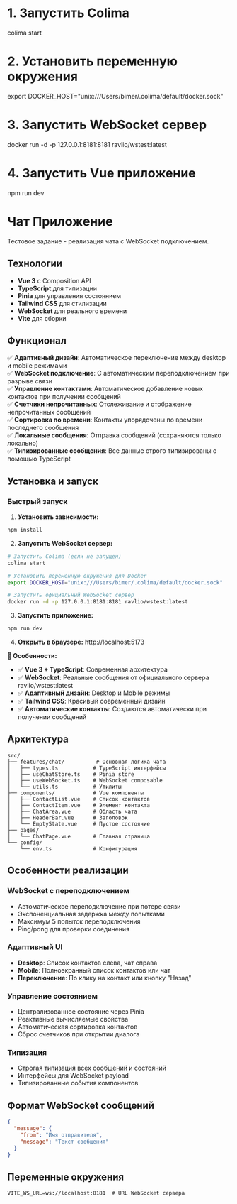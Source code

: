# 1. Запустить Colima
colima start

# 2. Установить переменную окружения  
export DOCKER_HOST="unix:///Users/bimer/.colima/default/docker.sock"

# 3. Запустить WebSocket сервер
docker run -d -p 127.0.0.1:8181:8181 ravlio/wstest:latest

# 4. Запустить Vue приложение
npm run dev

# Чат Приложение

Тестовое задание - реализация чата с WebSocket подключением.

## Технологии

- **Vue 3** с Composition API
- **TypeScript** для типизации
- **Pinia** для управления состоянием
- **Tailwind CSS** для стилизации
- **WebSocket** для реального времени
- **Vite** для сборки

## Функционал

✅ **Адаптивный дизайн**: Автоматическое переключение между desktop и mobile режимами  
✅ **WebSocket подключение**: С автоматическим переподключением при разрыве связи  
✅ **Управление контактами**: Автоматическое добавление новых контактов при получении сообщений  
✅ **Счетчики непрочитанных**: Отслеживание и отображение непрочитанных сообщений  
✅ **Сортировка по времени**: Контакты упорядочены по времени последнего сообщения  
✅ **Локальные сообщения**: Отправка сообщений (сохраняются только локально)  
✅ **Типизированные сообщения**: Все данные строго типизированы с помощью TypeScript  

## Установка и запуск

### Быстрый запуск

1. **Установить зависимости:**
```bash
npm install
```

2. **Запустить WebSocket сервер:**
```bash
# Запустить Colima (если не запущен)
colima start

# Установить переменную окружения для Docker
export DOCKER_HOST="unix:///Users/bimer/.colima/default/docker.sock"

# Запустить официальный WebSocket сервер
docker run -d -p 127.0.0.1:8181:8181 ravlio/wstest:latest
```

3. **Запустить приложение:**
```bash
npm run dev
```

4. **Открыть в браузере:** http://localhost:5173

**📱 Особенности:**
- ✅ **Vue 3 + TypeScript**: Современная архитектура
- ✅ **WebSocket**: Реальные сообщения от официального сервера ravlio/wstest:latest
- ✅ **Адаптивный дизайн**: Desktop и Mobile режимы
- ✅ **Tailwind CSS**: Красивый современный дизайн
- ✅ **Автоматические контакты**: Создаются автоматически при получении сообщений

## Архитектура

```
src/
├── features/chat/          # Основная логика чата
│   ├── types.ts           # TypeScript интерфейсы
│   ├── useChatStore.ts    # Pinia store
│   ├── useWebSocket.ts    # WebSocket composable
│   └── utils.ts           # Утилиты
├── components/            # Vue компоненты
│   ├── ContactList.vue    # Список контактов
│   ├── ContactItem.vue    # Элемент контакта
│   ├── ChatArea.vue       # Область чата
│   ├── HeaderBar.vue      # Заголовок
│   └── EmptyState.vue     # Пустое состояние
├── pages/
│   └── ChatPage.vue       # Главная страница
└── config/
    └── env.ts             # Конфигурация
```

## Особенности реализации

### WebSocket с переподключением
- Автоматическое переподключение при потере связи
- Экспоненциальная задержка между попытками
- Максимум 5 попыток переподключения
- Ping/pong для проверки соединения

### Адаптивный UI
- **Desktop**: Список контактов слева, чат справа
- **Mobile**: Полноэкранный список контактов или чат
- **Переключение**: По клику на контакт или кнопку "Назад"

### Управление состоянием
- Централизованное состояние через Pinia
- Реактивные вычисляемые свойства
- Автоматическая сортировка контактов
- Сброс счетчиков при открытии диалога

### Типизация
- Строгая типизация всех сообщений и состояний
- Интерфейсы для WebSocket payload
- Типизированные события компонентов

## Формат WebSocket сообщений

```json
{
  "message": {
    "from": "Имя отправителя",
    "message": "Текст сообщения"
  }
}
```

## Переменные окружения

```env
VITE_WS_URL=ws://localhost:8181  # URL WebSocket сервера
```
